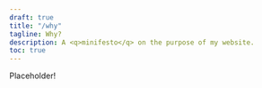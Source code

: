 ```yaml
---
draft: true
title: "/why"
tagline: Why?
description: A <q>minifesto</q> on the purpose of my website.
toc: true
---
```


Placeholder!
